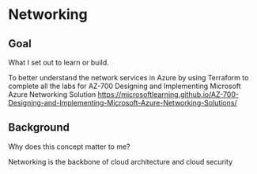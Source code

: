 # Networking

## Goal
What I set out to learn or build.  

To better understand the network services in Azure by using Terraform to complete all the labs for AZ-700 Designing and Implementing Microsoft Azure Networking Solution https://microsoftlearning.github.io/AZ-700-Designing-and-Implementing-Microsoft-Azure-Networking-Solutions/


## Background
Why does this concept matter to me?  

Networking is the backbone of cloud architecture and cloud security


